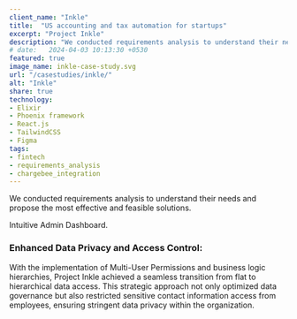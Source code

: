 ```yaml
---
client_name: "Inkle"
title:  "US accounting and tax automation for startups"
excerpt: "Project Inkle"
description: "We conducted requirements analysis to understand their needs and propose the most effective and feasible solutions."
# date:   2024-04-03 10:13:30 +0530
featured: true
image_name: inkle-case-study.svg
url: "/casestudies/inkle/"
alt: "Inkle"
share: true
technology:
- Elixir
- Phoenix framework
- React.js
- TailwindCSS
- Figma
tags:
- fintech
- requirements_analysis
- chargebee_integration
---
```


We conducted requirements analysis to understand their needs and propose the most effective and feasible solutions.


Intuitive Admin Dashboard.


### Enhanced Data Privacy and Access Control:
With the implementation of Multi-User Permissions and business logic hierarchies, Project Inkle achieved a seamless transition from flat to hierarchical data access. This strategic approach not only optimized data governance but also restricted sensitive contact information access from employees, ensuring stringent data privacy within the organization.

